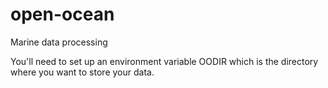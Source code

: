# open-ocean
Marine data processing

You'll need to set up an environment variable OODIR which is the directory 
where you want to store your data.